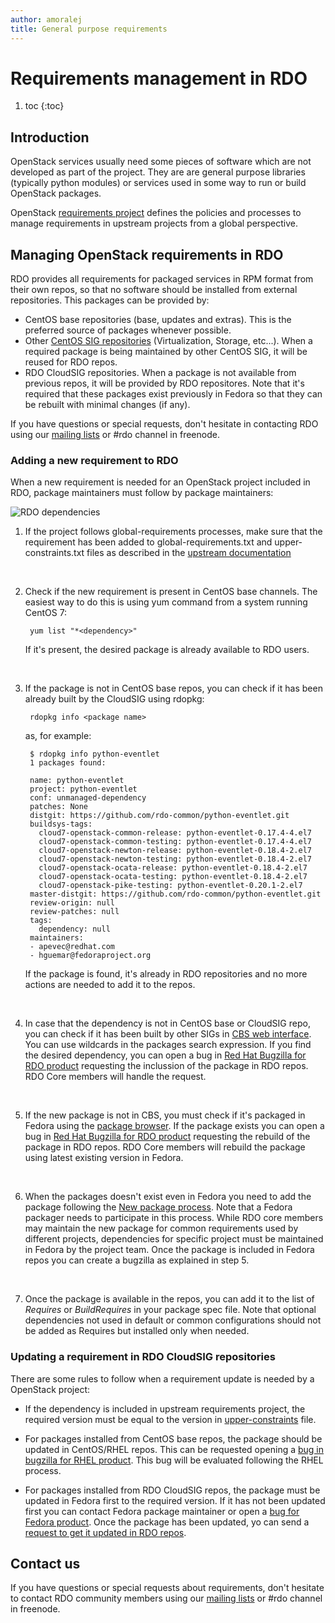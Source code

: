 ```yaml
---
author: amoralej
title: General purpose requirements
---
```


# Requirements management in RDO 

1. toc
{:toc}

## Introduction

OpenStack services usually need some pieces of software which are not developed as
part of the project. They are are general purpose libraries (typically python
modules) or services used in some way to run or build OpenStack packages.

OpenStack [requirements project](https://docs.openstack.org/developer/requirements/) 
defines the policies and processes to manage requirements in upstream projects from
a global perspective.

## Managing OpenStack requirements in RDO

RDO provides all requirements for packaged services in RPM format from their own repos,
so that no software should be installed from external repositories. This packages can
be provided by:

- CentOS base repositories (base, updates and extras). This is the preferred source of
packages whenever possible.
- Other [CentOS SIG repositories](https://wiki.centos.org/SpecialInterestGroup) (Virtualization,
Storage, etc...). When a required package is being maintained by other CentOS SIG, it
will be reused for RDO repos.
- RDO CloudSIG repositories. When a package is not available from previous repos, it will
be provided by RDO repositores. Note that it's required that these packages exist previously
in Fedora so that they can be rebuilt with minimal changes (if any).

If you have questions or special requests, don't hesitate in contacting RDO using our
[mailing lists](/community/mailing-lists/) or #rdo channel in freenode.

### Adding a new requirement to RDO

When a new requirement is needed for an OpenStack project included in RDO, package maintainers
must follow by package maintainers:

![RDO dependencies](/images/cbs-requirements.png)


1. If the project follows global-requirements processes, make sure that the requirement has been
added to global-requirements.txt and upper-constraints.txt files as described in the [upstream
documentation](https://github.com/openstack/requirements/#proposing-changes)
    
    <br />
2. Check if the new requirement is present in CentOS base channels. The easiest way to do this
is using yum command from a system running CentOS 7:
    
        yum list "*<dependency>"
    
    If it's present, the desired package is already available to RDO users.
    
    <br />
3. If the package is not in CentOS base repos, you can check if it has been already built by
the CloudSIG using rdopkg:
    
        rdopkg info <package name>
    
    as, for example:
    
        $ rdopkg info python-eventlet
        1 packages found:

        name: python-eventlet
        project: python-eventlet
        conf: unmanaged-dependency
        patches: None
        distgit: https://github.com/rdo-common/python-eventlet.git
        buildsys-tags:
          cloud7-openstack-common-release: python-eventlet-0.17.4-4.el7
          cloud7-openstack-common-testing: python-eventlet-0.17.4-4.el7
          cloud7-openstack-newton-release: python-eventlet-0.18.4-2.el7
          cloud7-openstack-newton-testing: python-eventlet-0.18.4-2.el7
          cloud7-openstack-ocata-release: python-eventlet-0.18.4-2.el7
          cloud7-openstack-ocata-testing: python-eventlet-0.18.4-2.el7
          cloud7-openstack-pike-testing: python-eventlet-0.20.1-2.el7
        master-distgit: https://github.com/rdo-common/python-eventlet.git
        review-origin: null
        review-patches: null
        tags:
          dependency: null
        maintainers: 
        - apevec@redhat.com
        - hguemar@fedoraproject.org

    If the package is found, it's already in RDO repositories and no more actions are needed to add
    it to the repos.
    
    <br />
4. In case that the dependency is not in CentOS base or CloudSIG repo, you can check if it has been built
by other SIGs in [CBS web interface](http://cbs.centos.org/koji/). You can use wildcards in the packages
search expression. If you find the desired dependency, you can open a bug in [Red Hat Bugzilla for
RDO product](https://bugzilla.redhat.com/enter_bug.cgi?product=RDO&component=distribution) requesting
the inclussion of the package in RDO repos. RDO Core members will handle the request.
    
    <br />
5. If the new package is not in CBS, you must check if it's packaged in Fedora using the [package
browser](https://apps.fedoraproject.org/packages/). If the package exists you can open a bug in [Red Hat Bugzilla for
RDO product](https://bugzilla.redhat.com/enter_bug.cgi?product=RDO&component=distribution) requesting
the rebuild of the package in RDO repos. RDO Core members will rebuild the package using latest existing version
in Fedora.
    
    <br />
6. When the packages doesn't exist even in Fedora you need to add the package following the [New package
process](https://fedoraproject.org/wiki/New_package_process_for_existing_contributors). Note that a Fedora
packager needs to participate in this process. While RDO core members may maintain the new package for
common requirements used by different projects, dependencies for specific project must be maintained in
Fedora by the project team. Once the package is included in Fedora repos you can create a bugzilla as
explained in step 5.
    
    <br />
7. Once the package is available in the repos, you can add it to the list of *Requires* or *BuildRequires* in
your package spec file. Note that optional dependencies not used in default or common configurations should
not be added as Requires but installed only when needed.


### Updating a requirement in RDO CloudSIG repositories

There are some rules to follow when a requirement update is needed by a OpenStack project:

* If the dependency is included in upstream requirements project, the required version must be equal to
the version in [upper-constraints](https://github.com/openstack/requirements/blob/master/upper-constraints.txt) file.

* For packages installed from CentOS base repos, the package should be updated in CentOS/RHEL repos. This can
be requested opening a [bug in bugzilla for RHEL product](https://bugzilla.redhat.com/enter_bug.cgi?product=Red%20Hat%20Enterprise%20Linux%207).
This bug will be evaluated following the RHEL process.

* For packages installed from RDO CloudSIG repos, the package must be updated in Fedora first to the required
version. If it has not been updated first you can contact Fedora package maintainer or open a [bug for Fedora
product](https://bugzilla.redhat.com/enter_bug.cgi?product=Fedora). Once the package has been updated, yo can
send a [request to get it updated in RDO repos](https://bugzilla.redhat.com/enter_bug.cgi?product=RDO&component=distribution).

## Contact us

If you have questions or special requests about requirements, don't hesitate to contact RDO community members using our
[mailing lists](/community/mailing-lists/) or #rdo channel in freenode.
